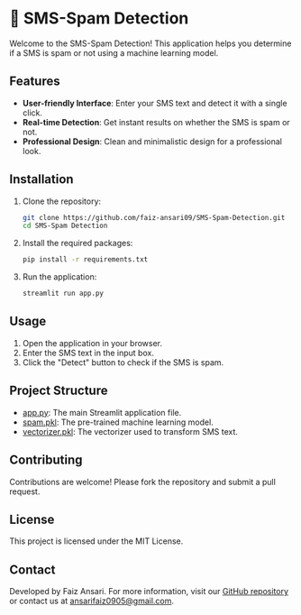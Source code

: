 # 📧 SMS-Spam Detection

Welcome to the SMS-Spam Detection! This application helps you determine if a SMS is spam or not using a machine learning model.

## Features

- **User-friendly Interface**: Enter your SMS text and detect it with a single click.
- **Real-time Detection**: Get instant results on whether the SMS is spam or not.
- **Professional Design**: Clean and minimalistic design for a professional look.

## Installation

1. Clone the repository:
    ```bash
    git clone https://github.com/faiz-ansari09/SMS-Spam-Detection.git
    cd SMS-Spam Detection
    ```

2. Install the required packages:
    ```bash
    pip install -r requirements.txt
    ```

3. Run the application:
    ```bash
    streamlit run app.py
    ```

## Usage

1. Open the application in your browser.
2. Enter the SMS text in the input box.
3. Click the "Detect" button to check if the SMS is spam.

## Project Structure

- [app.py](http://_vscodecontentref_/0): The main Streamlit application file.
- [spam.pkl](http://_vscodecontentref_/1): The pre-trained machine learning model.
- [vectorizer.pkl](http://_vscodecontentref_/2): The vectorizer used to transform SMS text.


## Contributing

Contributions are welcome! Please fork the repository and submit a pull request.

## License

This project is licensed under the MIT License.

## Contact

Developed by Faiz Ansari. For more information, visit our [GitHub repository](https://github.com/faiz-ansari09/SMS-Spam-Detection.git) or contact us at ansarifaiz0905@gmail.com.
